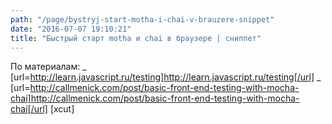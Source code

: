```yaml
---
path: "/page/bystryj-start-motha-i-chai-v-brauzere-snippet"
date: "2016-07-07 19:10:21"
title: "Быстрый старт motha и chai в браузере | сниппет"
---
```

По материалам:
_ [url=http://learn.javascript.ru/testing]http://learn.javascript.ru/testing[/url]
_ [url=http://callmenick.com/post/basic-front-end-testing-with-mocha-chai]http://callmenick.com/post/basic-front-end-testing-with-mocha-chai[/url]
[xcut]

<script src="https://gist.github.com/akaguny/9ca8d4e92cb653f8e7b81400ed744a1f.js"></script>